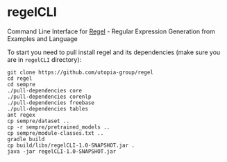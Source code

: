 # regelCLI

Command Line Interface for [Regel](https://github.com/utopia-group/regel) - Regular Expression Generation from Examples and Language


To start you need to pull install regel and its dependencies (make sure you are in `regelCLI` directory):
```shell
git clone https://github.com/utopia-group/regel
cd regel
cd sempre
./pull-dependencies core
./pull-dependencies corenlp
./pull-dependencies freebase
./pull-dependencies tables
ant regex
cp sempre/dataset ..      
cp -r sempre/pretrained_models ..
cp sempre/module-classes.txt ..  
gradle build
cp build/libs/regelCLI-1.0-SNAPSHOT.jar .
java -jar regelCLI-1.0-SNAPSHOT.jar      
```
